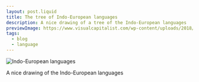 ```yaml
---
layout: post.liquid
title: The tree of Indo-European languages
description: A nice drawing of a tree of the Indo-European languages
previewImage: https://www.visualcapitalist.com/wp-content/uploads/2018/05/language-tree.jpg
tags:
  - blog
  - language
---
```


![Indo-European languages](https://www.visualcapitalist.com/wp-content/uploads/2018/05/language-tree.jpg)

A nice drawing of the Indo-European languages
